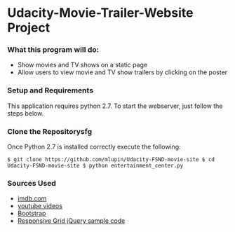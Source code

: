 # Udacity-Movie-Trailer-Website Project

### What  this program will do:
- Show movies and TV shows on a static page
- Allow users to view movie and TV show trailers by clicking on the poster

### Setup and Requirements
This application requires python 2.7.
To start the webserver, just follow the steps below.

### Clone the Repositorysfg
Once Python 2.7 is installed correctly execute the following:

`$ git clone https://github.com/mlupin/Udacity-FSND-movie-site
$ cd Udacity-FSND-movie-site
$ python entertainment_center.py`

### Sources Used
- [imdb.com](imdb.com)
- [youtube videos](youtube.com)
- [Bootstrap](http://getbootstrap.com/)
- [Responsive Grid jQuery sample code](http://bootsnipp.com/snippets/featured/pinterest-like-responsive-grid)
